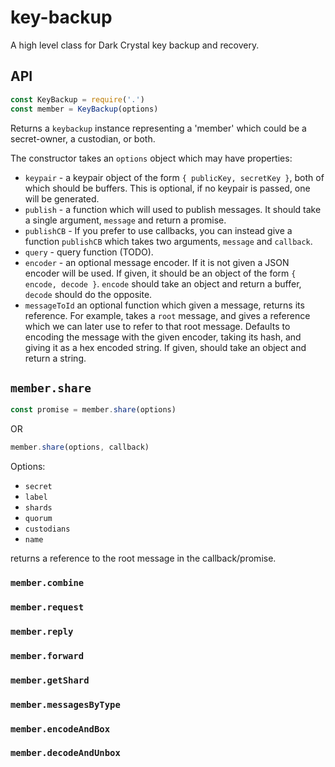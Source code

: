 # key-backup

A high level class for Dark Crystal key backup and recovery.

## API

```js
const KeyBackup = require('.')
const member = KeyBackup(options)
```

Returns a `keybackup` instance representing a 'member' which could be a secret-owner, a custodian, or both.

The constructor takes an `options` object which may have properties:
- `keypair` - a keypair object of the form `{ publicKey, secretKey }`, both of which should be buffers. This is optional, if no keypair is passed, one will be generated.
- `publish` - a function which will used to publish messages.  It should take a single argument, `message` and return a promise.
- `publishCB` - If you prefer to use callbacks, you can instead give a function `publishCB` which takes two arguments, `message` and `callback`. 
- `query` - query function (TODO).
- `encoder` - an optional message encoder.  If it is not given a JSON encoder will be used. If given, it should be an object of the form `{ encode, decode }`.  `encode` should take an object and return a buffer, `decode` should do the opposite.
- `messageToId` an optional function which given a message, returns its reference.  For example, takes a `root` message, and gives a reference which we can later use to refer to that root message. Defaults to encoding the message with the given encoder, taking its hash, and giving it as a hex encoded string. If given, should take an object and return a string.

## `member.share`

```js
const promise = member.share(options)
```
OR
```js
member.share(options, callback)
```

Options:
- `secret`
- `label`
- `shards`
- `quorum`
- `custodians`
- `name`

returns a reference to the root message in the callback/promise.

### `member.combine`
### `member.request`
### `member.reply`
### `member.forward`
### `member.getShard`
### `member.messagesByType`
### `member.encodeAndBox`
### `member.decodeAndUnbox`
